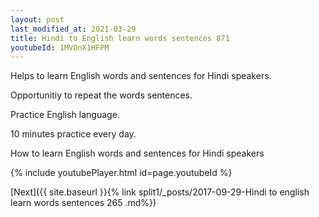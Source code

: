 ```yaml
---
layout: post
last_modified_at: 2021-03-29
title: Hindi to English learn words sentences 871 
youtubeId: 1MVOnX1HFPM
---
```

 
 
Helps to learn English words and sentences for Hindi speakers.

Opportunitiy to repeat the words sentences. 

Practice English language. 
 
10 minutes practice every day. 
 
How to learn English words and sentences for Hindi speakers 
 
{% include youtubePlayer.html id=page.youtubeId %}
 
 
[Next]({{ site.baseurl }}{% link  split1/_posts/2017-09-29-Hindi to english learn words sentences 265 .md%})
 
